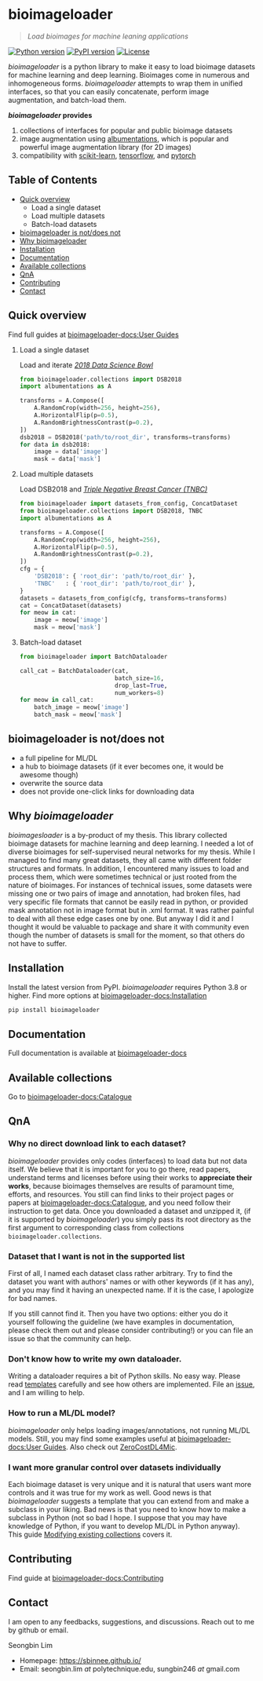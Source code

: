 
# bioimageloader
> _Load bioimages for machine leaning applications_

[![Python version](https://img.shields.io/pypi/pyversions/bioimageloader)](https://pypi.org/project/bioimageloader/)
[![PyPI version](https://img.shields.io/pypi/v/bioimageloader)](https://pypi.org/project/bioimageloader/)
[![License](https://img.shields.io/github/license/LaboratoryOpticsBiosciences/bioimageloader)](https://github.com/LaboratoryOpticsBiosciences/bioimageloader/blob/main/LICENSE)

_bioimageloader_ is a python library to make it easy to load bioimage datasets for
machine learning and deep learning. Bioimages come in numerous and inhomogeneous forms.
_bioimageloader_ attempts to wrap them in unified interfaces, so that you can easily
concatenate, perform image augmentation, and batch-load them.

**_bioimageloader_ provides**

1. collections of interfaces for popular and public bioimage datasets
2. image augmentation using [albumentations], which is popular and powerful
   image augmentation library (for 2D images)
3. compatibility with [scikit-learn], [tensorflow], and [pytorch]


## Table of Contents
- [Quick overview](#quick-overview)
    - Load a single dataset
    - Load multiple datasets
    - Batch-load datasets
- [bioimageloader is not/does not](#bioimageloader-is-notdoes-not)
- [Why bioimageloader](#why-bioimageloader)
- [Installation](#installation)
- [Documentation](#documentation)
- [Available collections](#available-collections)
- [QnA](#qna)
- [Contributing](#contributing)
- [Contact](#contact)

## Quick overview
Find full guides at [bioimageloader-docs:User Guides]

1. Load a single dataset

    Load and iterate [_2018 Data Science Bowl_](https://www.kaggle.com/c/data-science-bowl-2018/)

    ```python
    from bioimageloader.collections import DSB2018
    import albumentations as A

    transforms = A.Compose([
        A.RandomCrop(width=256, height=256),
        A.HorizontalFlip(p=0.5),
        A.RandomBrightnessContrast(p=0.2),
    ])
    dsb2018 = DSB2018('path/to/root_dir', transforms=transforms)
    for data in dsb2018:
        image = data['image']
        mask = data['mask']
    ```

2. Load multiple datasets

    Load DSB2018 and [_Triple Negative Breast Cancer (TNBC)_](https://ieeexplore.ieee.org/document/8438559)

    ```python
    from bioimageloader import datasets_from_config, ConcatDataset
    from bioimageloader.collections import DSB2018, TNBC
    import albumentations as A

    transforms = A.Compose([
        A.RandomCrop(width=256, height=256),
        A.HorizontalFlip(p=0.5),
        A.RandomBrightnessContrast(p=0.2),
    ])
    cfg = {
        'DSB2018': { 'root_dir': 'path/to/root_dir' },
        'TNBC'   : { 'root_dir': 'path/to/root_dir' },
    }
    datasets = datasets_from_config(cfg, transforms=transforms)
    cat = ConcatDataset(datasets)
    for meow in cat:
        image = meow['image']
        mask = meow['mask']
    ```

3. Batch-load dataset

    ```python
    from bioimageloader import BatchDataloader

    call_cat = BatchDataloader(cat,
                               batch_size=16,
                               drop_last=True,
                               num_workers=8)
    for meow in call_cat:
        batch_image = meow['image']
        batch_mask = meow['mask']
    ```

## bioimageloader is not/does not

- a full pipeline for ML/DL
- a hub to bioimage datasets (if it ever becomes one, it would be awesome though)
- overwrite the source data
- does not provide one-click links for downloading data


## Why _bioimageloader_
_bioimagesloader_ is a by-product of my thesis. This library collected bioimage datasets
for machine learning and deep learning. I needed a lot of diverse bioimages for
self-supervised neural networks for my thesis. While I managed to find many great
datasets, they all came with different folder structures and formats. In addition, I
encountered many issues to load and process them, which were sometimes technical or just
rooted from the nature of bioimages. For instances of technical issues, some datasets
were missing one or two pairs of image and annotation, had broken files, had very
specific file formats that cannot be easily read in python, or provided mask annotation
not in image format but in .xml format. It was rather painful to deal with all these
edge cases one by one. But anyway I did it and I thought it would be valuable to package
and share it with community even though the number of datasets is small for the moment,
so that others do not have to suffer.


## Installation
Install the latest version from PyPI. _bioimageloader_ requires Python 3.8 or higher.
Find more options at [bioimageloader-docs:Installation]

```bash
pip install bioimageloader
```

## Documentation
Full documentation is available at [bioimageloader-docs]


## Available collections
Go to [bioimageloader-docs:Catalogue]


## QnA
### Why no direct download link to each dataset?
_bioimageloader_ provides only codes (interfaces) to load data but not data itself. We
believe that it is important for you to go there, read papers, understand terms and
licenses before using their works to **appreciate their works**, because bioimages
themselves are results of paramount time, efforts, and resources. You still can find
links to their project pages or papers at [bioimageloader-docs:Catalogue], and you need
follow their instruction to get data. Once you downloaded a dataset and unzipped it, (if
it is supported by _bioimageloader_) you simply pass its root directory as the first
argument to corresponding class from collections `bioimageloader.collections`.

### Dataset that I want is not in the supported list
First of all, I named each dataset class rather arbitrary. Try to find the
dataset you want with authors' names or with other keywords (if it has any), and
you may find it having an unexpected name. If it is the case, I apologize for
bad names.

If you still cannot find it. Then you have two options: either you do it
yourself following the guideline (we have examples in documentation, please check them
out and please consider contributing!) or you can file an issue so that the community
can help.


### Don't know how to write my own dataloader.
Writing a dataloader requires a bit of Python skills. No easy way. Please read
[templates] carefully and see how others are implemented. File an [issue], and I am
willing to help.


### How to run a ML/DL model?
_bioimageloader_ only helps loading images/annotations, not running ML/DL
models. Still, you may find some examples useful at [bioimageloader-docs:User Guides].
Also check out [ZeroCostDL4Mic](https://github.com/HenriquesLab/ZeroCostDL4Mic).


### I want more granular control over datasets individually
Each bioimage dataset is very unique and it is natural that users want more controls
and it was true for my work as well. Good news is that _bioimageloader_ suggests a
template that you can extend from and make a subclass in your liking. Bad news is
that you need to know how to make a subclass in Python (not so bad I hope. I suppose
that you may have knowledge of Python, if you want to develop ML/DL in Python
anyway). This guide [Modifying existing collections] covers it.


## Contributing
Find guide at [bioimageloader-docs:Contributing]


## Contact
I am open to any feedbacks, suggestions, and discussions. Reach out to me by github or
email.

Seongbin Lim
- Homepage: https://sbinnee.github.io/
- Email: seongbin.lim _at_ polytechnique.edu, sungbin246 _at_ gmail.com

<!-- links -->
[albumentations]: https://albumentations.ai/
[scikit-learn]:  https://scikit-learn.org/stable/index.html
[tensorflow]: https://www.tensorflow.org/
[pytorch]: https://pytorch.org/
[bioimageloader-docs]: https://laboratoryopticsbiosciences.github.io/bioimageloader-docs/
[bioimageloader-docs:Installation]: https://laboratoryopticsbiosciences.github.io/bioimageloader-docs/installation/index.html
[bioimageloader-docs:Catalogue]: https://laboratoryopticsbiosciences.github.io/bioimageloader-docs/catalogue/index.html
[bioimageloader-docs:User Guides]: https://laboratoryopticsbiosciences.github.io/bioimageloader-docs/user_guides/index.html
[templates]:  https://github.com/LaboratoryOpticsBiosciences/bioimageloader/blob/main/bioimageloader/template.py
[issue]: https://github.com/LaboratoryOpticsBiosciences/bioimageloader/issues
[Modifying existing collections]: https://laboratoryopticsbiosciences.github.io/bioimageloader-docs/user_guides/more2_subclassing.html
[bioimageloader-docs:Contributing]: https://laboratoryopticsbiosciences.github.io/bioimageloader-docs/contributing/index.html
